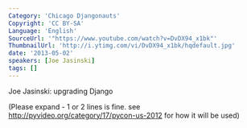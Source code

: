 ```yaml
---
Category: 'Chicago Djangonauts'
Copyright: 'CC BY-SA'
Language: 'English'
SourceUrl: '"https://www.youtube.com/watch?v=DvDX94_x1bk"'
ThumbnailUrl: 'http://i.ytimg.com/vi/DvDX94_x1bk/hqdefault.jpg'
date: '2013-05-02'
speakers: [Joe Jasinski]
tags: []
---
```

Joe Jasinski: upgrading Django


(Please expand - 1 or 2 lines is fine.  see http://pyvideo.org/category/17/pycon-us-2012 for how it will be used)